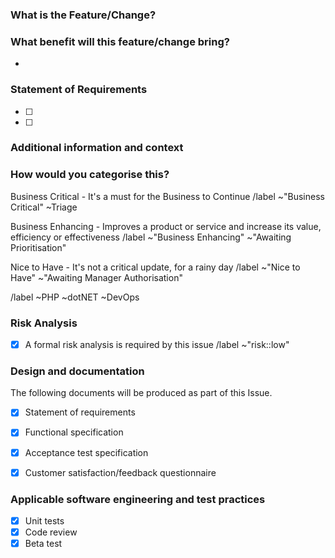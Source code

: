 <!-- Title: Change-Request-or-Feature.md -->
<!-- THIS TEMPLATE IS TO BE USED FOR NEW FEATURES OR CHANGE REQUESTS -->

### What is the Feature/Change?
<!-- Enter clear and concise description of what your feature or change request is. -->


### What benefit will this feature/change bring?
<!-- e.g. Save time, perform a task quicker, reduce problem for staff, customers, add new feature/value to a product. -->
<!-- Putting this benefit into context allows us to prioritise this against other feature requests. -->

<!-- e.g. This will save us 2 hours per week of manual effort by an engineer -->
- 

### Statement of Requirements 
<!-- It's VERY IMPORTANT that these are populated. Add as many as you can. -->
<!-- This forms checklist of things that the we can check off to determine if the work completed satisfies this request. --> 

- [ ] <!-- e.g. Must do A for this to be complete -->
- [ ] <!-- e.g. Must do B for this to be complete -->


<!-- ENFORCEMENT-END -->
### Additional information and context 
<!-- Add any other context or screenshots about the feature request here. -->
<!-- If there is any technical detail on how to achieve please add it here. More detail allows us to prioritise better. -->


### How would you categorise this?
<!--- Delete as appropriate -->

Business Critical - It's a must for the Business to Continue 
/label ~"Business Critical" ~Triage 

Business Enhancing - Improves a product or service and increase its value, efficiency or effectiveness 
/label ~"Business Enhancing" ~"Awaiting Prioritisation" 

Nice to Have - It's not a critical update, for a rainy day 
/label ~"Nice to Have" ~"Awaiting Manager Authorisation"

<!--- Set Team label - Delete as appropriate -->
/label ~PHP ~dotNET ~DevOps

<!--
===============================================================
  Anything below is for internal use only. Please leave as-is
===============================================================
-->

### Risk Analysis
<!-- Please consider what technical risks there are relating to this issue -->
<!-- If technical risks are identified, please also list the steps taken to mitigate the risk --> 

- [x] A formal risk analysis is required by this issue
/label ~"risk::low" 

### Design and documentation
<!--
This lists the documents which will be produced as part of the project.
Note that there may be additional ones added to the list, e.g. there may be a separate specification for an API or some such.
If you want to be really fancy-pants, you can hyperlink the documents.
-->

The following documents will be produced as part of this Issue.

- [x] Statement of requirements
- [x] Functional specification
- [x] Acceptance test specification
- [x] Customer satisfaction/feedback questionnaire


### Applicable software engineering and test practices


- [x] Unit tests
- [x] Code review
- [x] Beta test
